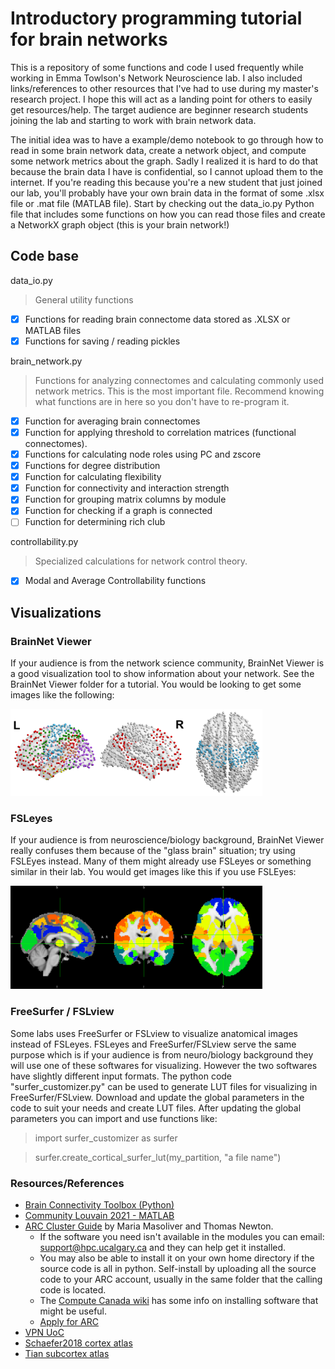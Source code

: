 # Introductory programming tutorial for brain networks
This is a repository of some functions and code I used frequently while working in Emma Towlson's Network Neuroscience lab. I also included links/references to other resources that I've had to use during my master's research project. I hope this will act as a landing point for others to easily get resources/help. The target audience are beginner research students joining the lab and starting to work with brain network data. 

The initial idea was to have a example/demo notebook to go through how to read in some brain network data, create a network object, and compute some network metrics about the graph. Sadly I realized it is hard to do that because the brain data I have is confidential, so I cannot upload them to the internet. If you're reading this because you're a new student that just joined our lab, you'll probably have your own brain data in the format of some .xlsx file or .mat file (MATLAB file). Start by checking out the data_io.py Python file that includes some functions on how you can read those files and create a NetworkX graph object (this is your brain network!)  

## Code base
data_io.py
> General utility functions
- [X] Functions for reading brain connectome data stored as .XLSX or MATLAB files
- [X] Functions for saving / reading pickles 

brain_network.py
> Functions for analyzing connectomes and calculating commonly used network metrics. This is the most important file. Recommend knowing what functions are in here so you don't have to re-program it. 
- [X] Function for averaging brain connectomes
- [X] Function for applying threshold to correlation matrices (functional connectomes).
- [X] Functions for calculating node roles using PC and zscore 
- [X] Functions for degree distribution 
- [X] Function for calculating flexibility 
- [X] Function for connectivity and interaction strength 
- [X] Function for grouping matrix columns by module 
- [X] Function for checking if a graph is connected 
- [ ] Function for determining rich club

controllability.py
> Specialized calculations for network control theory.
- [X] Modal and Average Controllability functions  

## Visualizations 
### BrainNet Viewer
If your audience is from the network science community, BrainNet Viewer is a good visualization tool to show information about your network. See the BrainNet Viewer folder for a tutorial. You would be looking to get some images like the following: 

<img src="figures/BNV_examples.png"  width=80% height=auto>

### FSLeyes
If your audience is from neuroscience/biology background, BrainNet Viewer really confuses them because of the "glass brain" situation; try using FSLEyes instead. Many of them might already use FSLeyes or something similar in their lab. You would get images like this if you use FSLEyes: 

<img src="figures/FSLEyes_1.png"  width=80% height=auto>

### FreeSurfer / FSLview
Some labs uses FreeSurfer or FSLview to visualize anatomical images instead of FSLeyes. FSLeyes and FreeSurfer/FSLview serve the same purpose which is if your audience is from neuro/biology background they will use one of these softwares for visualizing. However the two softwares have slightly different input formats. The python code "surfer_customizer.py" can be used to generate LUT files for visualizing in FreeSurfer/FSLview. Download and update the global parameters in the code to suit your needs and create LUT files. After updating the global parameters you can import and use functions like: 
> import surfer_customizer as surfer

> surfer.create_cortical_surfer_lut(my_partition, "a file name")

### Resources/References 
* [Brain Connectivity Toolbox (Python)](https://pypi.org/project/bctpy/)
* [Community Louvain 2021 - MATLAB](https://drive.google.com/drive/folders/1P32DAUy1AFEn7biMomD0v8j373byRAOq)
* [ARC Cluster Guide](https://github.com/mariamasoliver/connect_to_ARC) by Maria Masoliver and Thomas Newton. 
	- If the software you need isn't available in the modules you can email:
support@hpc.ucalgary.ca and they can help get it installed.
	- You may also be able to install it on your own home directory if the source code is all in python. Self-install by uploading all the source code to your ARC account, usually in the same folder that the calling code is located. 
	- The [Compute Canada wiki](https://docs.computecanada.ca/wiki/Installing_software_in_your_home_directory) has some info on installing software that might be useful.
	- [Apply for ARC](https://rcs.ucalgary.ca/How_to_get_an_account)
* [VPN UoC](https://iac01.ucalgary.ca/SDSWeb/LandingPage.aspx?ReturnUrl=%2fSDSWeb%2fdefault.aspx)
* [Schaefer2018 cortex atlas](https://github.com/ThomasYeoLab/CBIG/tree/master/stable_projects/brain_parcellation/Schaefer2018_LocalGlobal/Parcellations/MNI)
* [Tian subcortex atlas](https://github.com/yetianmed/subcortex)

